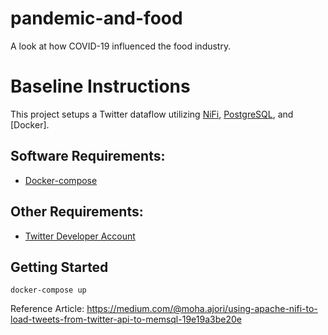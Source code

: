 # pandemic-and-food
 A look at how COVID-19 influenced the food industry.

# Baseline Instructions 
This project setups a Twitter dataflow utilizing [NiFi](https://nifi.apache.org/), [PostgreSQL](https://www.postgresql.org/), and [Docker].

## Software Requirements:
- [Docker-compose](https://docs.docker.com/compose/)

## Other Requirements:
- [Twitter Developer Account](https://developer.twitter.com/en)

## Getting Started
`docker-compose up`

Reference Article:
https://medium.com/@moha.ajori/using-apache-nifi-to-load-tweets-from-twitter-api-to-memsql-19e19a3be20e 